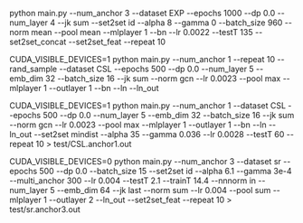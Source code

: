 
 python main.py --num_anchor 3 --dataset EXP --epochs 1000  --dp 0.0 --num_layer 4 --jk sum   --set2set id --alpha 8 --gamma 0 --batch_size 960  --norm mean --pool mean --mlplayer 1 --bn --lr 0.0022  --testT 135  --set2set_concat  --set2set_feat --repeat 10

 CUDA_VISIBLE_DEVICES=1 python main.py --num_anchor 1 --repeat 10 --rand_sample --dataset CSL --epochs 500  --dp 0.0 --num_layer 5 --emb_dim 32 --batch_size 16 --jk sum  --norm gcn --lr 0.0023 --pool max --mlplayer 1  --outlayer 1  --bn  --ln  --ln_out

  CUDA_VISIBLE_DEVICES=1 python main.py --num_anchor 1 --dataset CSL --epochs 500 --dp 0.0 --num_layer 5 --emb_dim 32 --batch_size 16 --jk sum --norm gcn --lr 0.0023 --pool max --mlplayer 1 --outlayer 1 --bn --ln --ln_out --set2set mindist --alpha 35 --gamma 0.036 --lr 0.0028 --testT 60 --repeat 10 > test/CSL.anchor1.out


        
CUDA_VISIBLE_DEVICES=0 python main.py --num_anchor 3 --dataset sr --epochs 500 --dp 0.0 --batch_size 15 --set2set id --alpha 6.1 --gamma 3e-4 --multi_anchor 300 --lr 0.004 --testT 2.1 --trainT 14.4 --nnnorm in --num_layer 5 --emb_dim 64 --jk last --norm sum --lr 0.004 --pool sum --mlplayer 1 --outlayer 2 --ln_out --set2set_feat --repeat 10 > test/sr.anchor3.out
